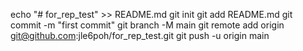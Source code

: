 echo "# for_rep_test" >> README.md
git init
git add README.md
git commit -m "first commit"
git branch -M main
git remote add origin git@github.com:jle6poh/for_rep_test.git
git push -u origin main
